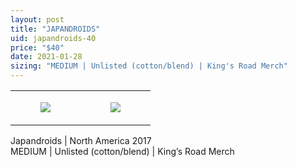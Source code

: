 ```yaml
---
layout: post
title: "JAPANDROIDS"
uid: japandroids-40
price: "$40"
date: 2021-01-28
sizing: "MEDIUM | Unlisted (cotton/blend) | King's Road Merch"
---
```




<table style="width:100%;"><tr><td style="vertical-align:top;">
      <figure class="tmblr-full" data-orig-height="2048" data-orig-width="1365" data-orig-src="https://concertshirts.netlify.app/shirts/0398/0398-01.jpg"><img src="https://64.media.tumblr.com/e3843304be069813675eeced6ce1bb21/26465e505929b8e9-c0/s540x810/5ca6dc47fafb9c44ae8b5391ac3ff9c476b5edd7.jpg" data-orig-height="2048" data-orig-width="1365" data-orig-src="https://concertshirts.netlify.app/shirts/0398/0398-01.jpg"/></figure></td>
    <td style="vertical-align:top;">
      <figure class="tmblr-full" data-orig-height="2048" data-orig-width="1365" data-orig-src="https://concertshirts.netlify.app/shirts/0398/0398-02.jpg"><img src="https://64.media.tumblr.com/62ecd89f74fa94ff63d198fe08338869/26465e505929b8e9-00/s540x810/2e99e2e76602c5e6e3c23bc34c0b4972301c2938.jpg" data-orig-height="2048" data-orig-width="1365" data-orig-src="https://concertshirts.netlify.app/shirts/0398/0398-02.jpg"/></figure></td>
  </tr></table><p>
  Japandroids | North America 2017<br/>MEDIUM | Unlisted (cotton/blend) | King&rsquo;s Road Merch
</p>
